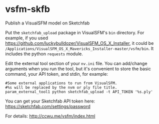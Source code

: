 # vsfm-skfb
Publish a VisualSFM model on Sketchfab

Put the ```sketchfab_upload``` package in VisualSFM's ```bin``` directory. For example, if you used https://github.com/luckybulldozer/VisualSFM_OS_X_Installer, it could be ```/Applications/VisualSFM_OS_X_Mavericks_Installer-master/vsfm/bin```. It includes the python ```requests``` module.

Edit the external tool section of your ```nv.ini``` file. You can add/change arguments when you run the tool, but it's convenient to store the basic command, your API token, and stdin, for example:

```
#Some external applications to run from VisualSFM.
#%s will be replaced by the nvm or ply file title.
param_external_tool1 python sketchfab_upload -t API_TOKEN '%s.ply'
```

You can get your Sketchfab API token here: https://sketchfab.com/settings/password

For details: http://ccwu.me/vsfm/index.html

